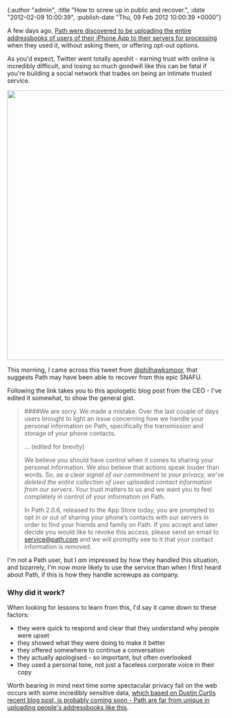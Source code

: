 

{:author "admin", :title "How to screw up in public and recover.", :date "2012-02-09 10:00:39", :publish-date "Thu, 09 Feb 2012 10:00:39 +0000"}



<!-- content below -->

A few days ago, [Path were discovered to be uploading the entire addressbooks of users of their iPhone App to their servers for processing](http://mclov.in/2012/02/08/path-uploads-your-entire-address-book-to-their-servers.html "Path uploads your entire iPhone address book to its servers") when they used it, without asking them, or offering opt-out options.

As you'd expect, Twitter went totally apeshit - earning trust with online is incredibly difficult, and losing so much goodwill like this can be fatal if you're building a social network that trades on being an intimate trusted service.

<a href="http://chrisadams.me.uk/wordpress/wp-content/uploads/2012/02/Firefox.png"><img src="http://chrisadams.me.uk/wordpress/wp-content/uploads/2012/02/Firefox.png" alt="" title="Firefox" width="656" height="626" class="alignnone size-full wp-image-636" /></a>

This morning, I came across this tweet from [@philhawksmoor](https://twitter.com/#!/philhawksworth/status/167392685387288576), that suggests Path may have been able to recover from this epic SNAFU.

Following the link takes you to this apologetic blog post from the CEO - I've edited it somewhat, to show the general gist.

> ####We are sorry.
> We made a mistake. Over the last couple of days users brought to light an issue concerning how we handle your personal information on Path, specifically the transmission and storage of your phone contacts.
>
> … (edited for brevity)
>
> We believe you should have control when it comes to sharing your personal information. We also believe that actions speak louder than words. So, _as a clear signal of our commitment to your privacy, we’ve deleted the entire collection of user uploaded contact information from our servers_. Your trust matters to us and we want you to feel completely in control of your information on Path.
>
> In Path 2.0.6, released to the App Store today, you are prompted to opt in or out of sharing your phone’s contacts with our servers in order to find your friends and family on Path. If you accept and later decide you would like to revoke this access, please send an email to service@path.com and we will promptly see to it that your contact information is removed.

I'm not a Path user, but I _am_ impressed by how they handled this situation, and bizarrely, I'm now _more_ likely to use the service than when I first heard about Path, if this is how they handle screwups as company.

### Why did it work?

When looking for lessons to learn from this, I'd say it came down to these factors:

- they were quick to respond and clear that they understand why people were upset
- they showed what they were doing to make it better
- they offered somewhere to continue a conversation
- they actually apologised - so important, but often overlooked
- they used a personal tone, not just a faceless corporate voice in their copy

Worth bearing in mind next time some spectacular privacy fail on the web occurs with some incredibly sensitive data, [which based on Dustin Curtis recent blog post, is probably coming soon - Path are far from unique in uploading people's addressbooks like this](http://dcurt.is/stealing-your-address-book "Stealing Your Address Book by  Dustin Curtis").

